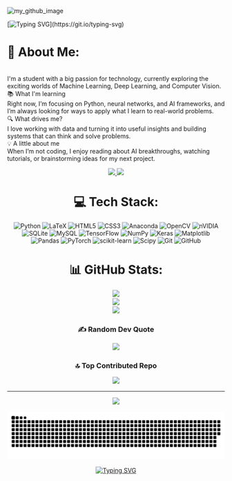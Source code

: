 
 <img src="./my_github_image.png" alt="my_github_image">

[![Typing SVG](https://readme-typing-svg.demolab.com?font=Exo+2&weight=500&size=25&duration=2000&pause=1000&color=FE8118FC&background=FFFFFF00&center=true&vCenter=true&width=435&lines=%F0%9F%91%8BHi+there;I'm+Ali+Samaei;I+learn+something+new+every+day;I%E2%80%99m+into+ML%2C+DL%2C+and+Computer+Vision.)](https://git.io/typing-svg)
# 💫 About Me:
<br>I'm a student with a big passion for technology, currently exploring the exciting worlds of Machine Learning, Deep Learning, and Computer Vision.<br>📚 What I'm learning<br>Right now, I’m focusing on Python, neural networks, and AI frameworks, and I’m always looking for ways to apply what I learn to real-world problems.<br>🔍 What drives me?<br>I love working with data and turning it into useful insights and building systems that can think and solve problems.<br>💡 A little about me<br>When I’m not coding, I enjoy reading about AI breakthroughs, watching tutorials, or brainstorming ideas for my next project.<br>
<div align="center">
  <a href="alisamaeidaryani808@gmail.com">
   <img src="https://img.shields.io/badge/Gmail-333333?style=for-the-badge&logo=gmail&logoColor=red" target=_blank />
  </a>
<a href="https://www.linkedin.com/in/ali-samaeidaryani-9b7493286">
<img src="https://img.shields.io/badge/LinkedIn-0077B5?style=for-the-badge&logo=linkedin&logoColor=white" target=_blank/>
</a>

# 💻 Tech Stack:
![Python](https://img.shields.io/badge/python-3670A0?style=flat&logo=python&logoColor=ffdd54) ![LaTeX](https://img.shields.io/badge/latex-%23008080.svg?style=flat&logo=latex&logoColor=white) ![HTML5](https://img.shields.io/badge/html5-%23E34F26.svg?style=flat&logo=html5&logoColor=white) ![CSS3](https://img.shields.io/badge/css3-%231572B6.svg?style=flat&logo=css3&logoColor=white) ![Anaconda](https://img.shields.io/badge/Anaconda-%2344A833.svg?style=flat&logo=anaconda&logoColor=white) ![OpenCV](https://img.shields.io/badge/opencv-%23white.svg?style=flat&logo=opencv&logoColor=white) ![nVIDIA](https://img.shields.io/badge/cuda-000000.svg?style=flat&logo=nVIDIA&logoColor=green) ![SQLite](https://img.shields.io/badge/sqlite-%2307405e.svg?style=flat&logo=sqlite&logoColor=white) ![MySQL](https://img.shields.io/badge/mysql-4479A1.svg?style=flat&logo=mysql&logoColor=white) ![TensorFlow](https://img.shields.io/badge/TensorFlow-%23FF6F00.svg?style=flat&logo=TensorFlow&logoColor=white) ![NumPy](https://img.shields.io/badge/numpy-%23013243.svg?style=flat&logo=numpy&logoColor=white) ![Keras](https://img.shields.io/badge/Keras-%23D00000.svg?style=flat&logo=Keras&logoColor=white) ![Matplotlib](https://img.shields.io/badge/Matplotlib-%23ffffff.svg?style=flat&logo=Matplotlib&logoColor=black) ![Pandas](https://img.shields.io/badge/pandas-%23150458.svg?style=flat&logo=pandas&logoColor=white) ![PyTorch](https://img.shields.io/badge/PyTorch-%23EE4C2C.svg?style=flat&logo=PyTorch&logoColor=white) ![scikit-learn](https://img.shields.io/badge/scikit--learn-%23F7931E.svg?style=flat&logo=scikit-learn&logoColor=white) ![Scipy](https://img.shields.io/badge/SciPy-%230C55A5.svg?style=flat&logo=scipy&logoColor=%white) ![Git](https://img.shields.io/badge/git-%23F05033.svg?style=flat&logo=git&logoColor=white) ![GitHub](https://img.shields.io/badge/github-%23121011.svg?style=flat&logo=github&logoColor=white)
# 📊 GitHub Stats:
![](https://github-readme-stats.vercel.app/api?username=alisamaeid&theme=github_dark&hide_border=false&include_all_commits=false&count_private=false)<br/>
![](https://github-readme-stats-alisamaei.vercel.app/api?username=alisamaeid&count_private=true&show_icon=true&theme=github_dark&rank_icon=github&border_radius=10)<br/>
![](https://github-readme-stats.vercel.app/api/top-langs/?username=alisamaeid&theme=github_dark&hide_border=false&include_all_commits=false&count_private=false&layout=compact)

### ✍️ Random Dev Quote
![](https://quotes-github-readme.vercel.app/api?type=horizontal&theme=gruvbox)

### 🔝 Top Contributed Repo
![](https://github-contributor-stats.vercel.app/api?username=alisamaeid&limit=5&theme=great-gatsby&combine_all_yearly_contributions=true)

---
[![](https://visitcount.itsvg.in/api?id=alisamaeid&icon=0&color=0)](https://visitcount.itsvg.in)

<picture>
  <source media="(prefers-color-scheme: dark)" srcset="https://raw.githubusercontent.com/alisamaeid/alisamaeid/output/github-snake-dark.svg" />
  <source media="(prefers-color-scheme: light)" srcset="https://raw.githubusercontent.com/alisamaeid/alisamaeid/output/github-snake.svg" />
  <img alt="github-snake" src="https://raw.githubusercontent.com/alisamaeid/alisamaeid/output/github-snake.svg" />
</picture>

[![Typing SVG](https://readme-typing-svg.demolab.com?font=Exo+2&weight=500&size=30&duration=3000&pause=1000&color=08C8FEFC&background=FFFFFF00&center=true&vCenter=true&width=435&lines=Thank+You+for+Visiting!+%F0%9F%98%8A)](https://git.io/typing-svg)
